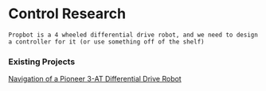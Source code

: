 # Control Research

`Propbot is a 4 wheeled differential drive robot, and we need to design a controller for it (or use something off of the shelf)`

### Existing Projects
[Navigation of a Pioneer 3-AT Differential Drive Robot](https://sites.google.com/site/slamnavigation/)
